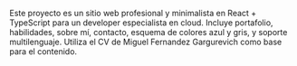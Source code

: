 <!-- Use this file to provide workspace-specific custom instructions to Copilot. For more details, visit https://code.visualstudio.com/docs/copilot/copilot-customization#_use-a-githubcopilotinstructionsmd-file -->

Este proyecto es un sitio web profesional y minimalista en React + TypeScript para un developer especialista en cloud. Incluye portafolio, habilidades, sobre mí, contacto, esquema de colores azul y gris, y soporte multilenguaje. Utiliza el CV de Miguel Fernandez Gargurevich como base para el contenido.
